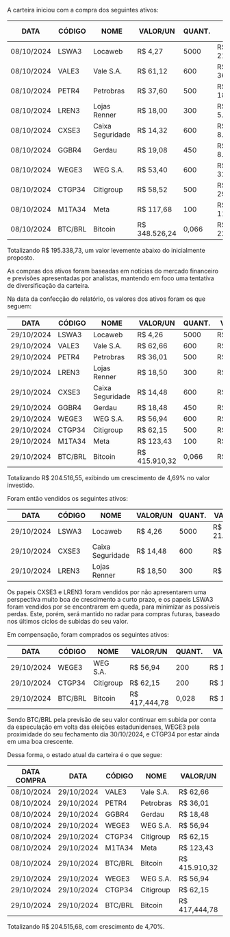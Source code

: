 A carteira iniciou com a compra dos seguintes ativos:

| **DATA**   | **CÓDIGO** | **NOME**         | **VALOR/UN**  | **QUANT.** | **VALOR TOT** |
| ---------- | ---------- | ---------------- | ------------- | ---------- | ------------- |
| 08/10/2024 | LSWA3      | Locaweb          | R$ 4,27       | 5000       | R$ 21.350,00  |
| 08/10/2024 | VALE3      | Vale S.A.        | R$ 61,12      | 600        | R$ 36.672,00  |
| 08/10/2024 | PETR4      | Petrobras        | R$ 37,60      | 500        | R$ 18.800,00  |
| 08/10/2024 | LREN3      | Lojas Renner     | R$ 18,00      | 300        | R$ 5.400,00   |
| 08/10/2024 | CXSE3      | Caixa Seguridade | R$ 14,32      | 600        | R$ 8.592,00   |
| 08/10/2024 | GGBR4      | Gerdau           | R$ 19,08      | 450        | R$ 8.586,00   |
| 08/10/2024 | WEGE3      | WEG S.A.         | R$ 53,40      | 600        | R$ 32.040,00  |
| 08/10/2024 | CTGP34     | Citigroup        | R$ 58,52      | 500        | R$ 29.260,00  |
| 08/10/2024 | M1TA34     | Meta             | R$ 117,68     | 100        | R$ 11.768,00  |
| 08/10/2024 | BTC/BRL    | Bitcoin          | R$ 348.526,24 | 0,066      | R$ 22.870,73  |
Totalizando R$ 195.338,73, um valor levemente abaixo do inicialmente proposto.

As compras dos ativos foram baseadas em notícias do mercado financeiro e previsões apresentadas por analistas, mantendo em foco uma tentativa de diversificação da carteira.

Na data da confecção do relatório, os valores dos ativos foram os que seguem:

| **DATA**   | **CÓDIGO** | **NOME**         | **VALOR/UN**  | **QUANT.** | **VALOR TOT** | **RESULTADO** |
| ---------- | ---------- | ---------------- | ------------- | ---------- | ------------- | ------------- |
| 29/10/2024 | LSWA3      | Locaweb          | R$ 4,26       | 5000       | R$ 21.300,00  | -0,23%        |
| 29/10/2024 | VALE3      | Vale S.A.        | R$ 62,66      | 600        | R$ 37.596,00  | 2,52%         |
| 29/10/2024 | PETR4      | Petrobras        | R$ 36,01      | 500        | R$ 18.005,00  | -4,23%        |
| 29/10/2024 | LREN3      | Lojas Renner     | R$ 18,50      | 300        | R$ 5.550,00   | 2,78%         |
| 29/10/2024 | CXSE3      | Caixa Seguridade | R$ 14,48      | 600        | R$ 8.688,00   | 1,12%         |
| 29/10/2024 | GGBR4      | Gerdau           | R$ 18,48      | 450        | R$ 8.316,00   | -3,14%        |
| 29/10/2024 | WEGE3      | WEG S.A.         | R$ 56,94      | 600        | R$ 34.164,00  | 6,63%         |
| 29/10/2024 | CTGP34     | Citigroup        | R$ 62,15      | 500        | R$ 31.075,00  | 6,20%         |
| 29/10/2024 | M1TA34     | Meta             | R$ 123,43     | 100        | R$ 12.343,00  | 4,89%         |
| 29/10/2024 | BTC/BRL    | Bitcoin          | R$ 415.910,32 | 0,066      | R$ 27.468,48  | 20,10%        |
Totalizando R$ 204.516,55, exibindo um crescimento de 4,69% no valor investido.

Foram então vendidos os seguintes ativos:

| **DATA**   | **CÓDIGO** | **NOME**         | **VALOR/UN** | **QUANT.** | **VALOR TOT** |
| ---------- | ---------- | ---------------- | ------------ | ---------- | ------------- |
| 29/10/2024 | LSWA3      | Locaweb          | R$ 4,26      | 5000       | R$ 21.300,00  |
| 29/10/2024 | CXSE3      | Caixa Seguridade | R$ 14,48     | 600        | R$ 8.688,00   |
| 29/10/2024 | LREN3      | Lojas Renner     | R$ 18,50     | 300        | R$ 5.550,00   |

Os papeis CXSE3 e LREN3 foram vendidos por não apresentarem uma perspectiva muito boa de crescimento a curto prazo, e os papeis LSWA3 foram vendidos por se encontrarem em queda, para minimizar as possíveis perdas. Este, porém, será mantido no radar para compras futuras, baseado nos últimos ciclos de subidas do seu valor.

Em compensação, foram comprados os seguintes ativos:

| **DATA**   | **CÓDIGO** | **NOME**  | **VALOR/UN**  | **QUANT.** | **VALOR TOT** |
| ---------- | ---------- | --------- | ------------- | ---------- | ------------- |
| 29/10/2024 | WEGE3      | WEG S.A.  | R$ 56,94      | 200        | R$ 11.388,00  |
| 29/10/2024 | CTGP34     | Citigroup | R$ 62,15      | 200        | R$ 12.430,00  |
| 29/10/2024 | BTC/BRL    | Bitcoin   | R$ 417,444,78 | 0,028      | R$ 11.730,20  |
Sendo BTC/BRL pela previsão de seu valor continuar em subida por conta da especulação em volta das eleições estadunidenses, WEGE3 pela proximidade do seu fechamento dia 30/10/2024, e CTGP34 por estar ainda em uma boa crescente.

Dessa forma, o estado atual da carteira é o que segue:

| **DATA COMPRA** | **DATA**   | **CÓDIGO** | **NOME**  | **VALOR/UN**  | **QUANT.** | **VALOR TOT** | **RESULTADO** |
| --------------- | ---------- | ---------- | --------- | ------------- | ---------- | ------------- | ------------- |
| 08/10/2024      | 29/10/2024 | VALE3      | Vale S.A. | R$ 62,66      | 600        | R$ 37.596,00  | 2,52%         |
| 08/10/2024      | 29/10/2024 | PETR4      | Petrobras | R$ 36,01      | 500        | R$ 18.005,00  | -4,23%        |
| 08/10/2024      | 29/10/2024 | GGBR4      | Gerdau    | R$ 18,48      | 450        | R$ 8.316,00   | -3,14%        |
| 08/10/2024      | 29/10/2024 | WEGE3      | WEG S.A.  | R$ 56,94      | 600        | R$ 34.164,00  | 6,63%         |
| 08/10/2024      | 29/10/2024 | CTGP34     | Citigroup | R$ 62,15      | 500        | R$ 31.075,00  | 6,20%         |
| 08/10/2024      | 29/10/2024 | M1TA34     | Meta      | R$ 123,43     | 100        | R$ 12.343,00  | 4,89%         |
| 08/10/2024      | 29/10/2024 | BTC/BRL    | Bitcoin   | R$ 415.910,32 | 0,066      | R$ 27.468,48  | 20,10%        |
| 29/10/2024      | 29/10/2024 | WEGE3      | WEG S.A.  | R$ 56,94      | 200        | R$ 11.388,00  | 0%            |
| 29/10/2024      | 29/10/2024 | CTGP34     | Citigroup | R$ 62,15      | 200        | R$ 12.430,00  | 0%            |
| 29/10/2024      | 29/10/2024 | BTC/BRL    | Bitcoin   | R$ 417,444,78 | 0,028      | R$ 11.730,20  | 0%            |
Totalizando R$ 204.515,68, com crescimento de 4,70%.